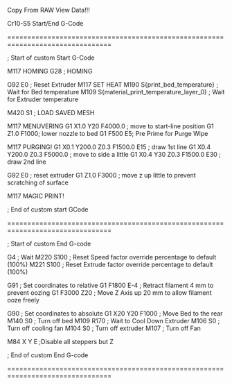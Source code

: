 Copy From RAW View Data!!!

Cr10-S5 Start/End G-Code

================================================================================

; Start of custom Start G-Code

M117 HOMING
G28 ; HOMING

G92 E0 ; Reset Extruder
M117 SET HEAT
M190 S{print_bed_temperature} ; Wait for Bed temperature
M109 S{material_print_temperature_layer_0} ; Wait for Extruder temperature

M420 S1 ; LOAD SAVED MESH

M117 MENUVERING
G1 X1.0 Y20  F4000.0 ; move to start-line position
G1 Z1.0 F1000; lower nozzle to bed
G1  F500 E5; Pre Prime for Purge Wipe

M117 PURGING!
G1 X0.1 Y200.0 Z0.3 F1500.0 E15 ; draw 1st line
G1 X0.4 Y200.0 Z0.3 F5000.0 ; move to side a little
G1 X0.4 Y30 Z0.3 F1500.0 E30 ; draw 2nd line

G92 E0 ; reset extruder
G1 Z1.0 F3000 ; move z up little to prevent scratching of surface

M117 MAGIC PRINT!

; End of custom start GCode

================================================================================

; Start of custom End G-code

G4 ; Wait
M220 S100 ; Reset Speed factor override percentage to default (100%)
M221 S100 ; Reset Extrude factor override percentage to default (100%)

G91 ; Set coordinates to relative
G1 F1800 E-4 ; Retract filament 4 mm to prevent oozing
G1 F3000 Z20 ; Move Z Axis up 20 mm to allow filament ooze freely

G90 ; Set coordinates to absolute
G1 X20 Y20 F1000 ; Move Bed to the rear
M140 S0 ; Turn off bed
M109 R170 ; Wait to Cool Down Extruder
M106 S0 ; Turn off cooling fan
M104 S0 ; Turn off extruder
M107 ; Turn off Fan

M84 X Y E ;Disable all steppers but Z

; End of custom End G-code

================================================================================
